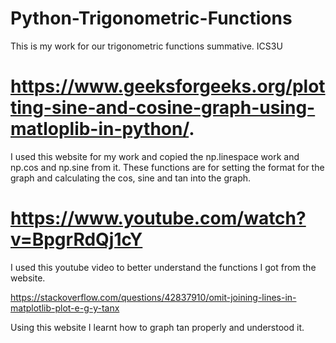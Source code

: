 # Python-Trigonometric-Functions

This is my work for our trigonometric functions summative. ICS3U

# https://www.geeksforgeeks.org/plotting-sine-and-cosine-graph-using-matloplib-in-python/. 

I used this website for my work and copied the np.linespace work and np.cos and np.sine from it. These functions are for setting the format for the graph and calculating the cos, sine and tan into the graph. 

# https://www.youtube.com/watch?v=BpgrRdQj1cY

I used this youtube video to better understand the functions I got from the website. 

https://stackoverflow.com/questions/42837910/omit-joining-lines-in-matplotlib-plot-e-g-y-tanx

Using this website I learnt how to graph tan properly and understood it. 
